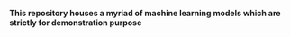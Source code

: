 **This repository houses a myriad of machine learning models which are strictly for demonstration purpose**
